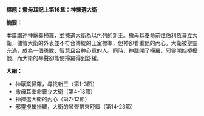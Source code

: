 **標題：撒母耳記上第16章：神揀選大衛**

**摘要：**

本篇講述神厭棄掃羅，並揀選大衛為以色列的新王。撒母耳奉命前往伯利恆膏立大衛，儘管大衛的外表並不符合傳統的王室標準，但神卻看重他的內心。大衛被聖靈充滿，成為一個勇敢、智慧且合神心意的人。同時，神離開了掃羅，邪靈開始攪擾他，而大衛的琴聲卻能使掃羅得到舒緩。

**大綱：**

* 神厭棄掃羅，尋找新王（第1-3節）
* 撒母耳奉命膏立大衛（第4-13節）
* 神揀選大衛的內心（第7-12節）
* 邪靈攪擾掃羅，大衛的琴聲帶來舒緩（第14-23節）